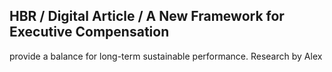 ## HBR / Digital Article / A New Framework for Executive Compensation

provide a balance for long-term sustainable performance. Research by Alex